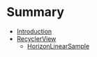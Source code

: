 # Summary

* [Introduction](README.md)
* [RecyclerView](RecyclerView/recyclerview.md)
   * [HorizonLinearSample](RecyclerView/simplestsample.md)

